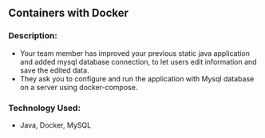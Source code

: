 ## Containers with Docker
### Description:
- Your team member has improved your previous static java application and added mysql database connection, to let users edit information and save the edited data.
- They ask you to configure and run the application with Mysql database on a server using docker-compose.

### Technology Used:
- Java, Docker, MySQL